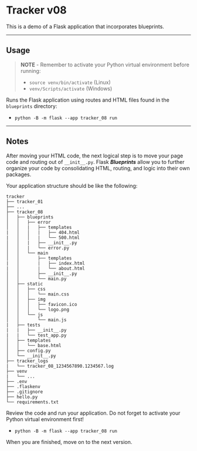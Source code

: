 # Tracker v08

This is a demo of a Flask application that incorporates blueprints.

-----

## Usage

> **NOTE** - Remember to activate your Python virtual environment before running:
>
> - `source venv/bin/activate` (Linux)
> - `venv/Scripts/activate` (Windows)

Runs the Flask application using routes and HTML files found in the `blueprints` directory:

- `python -B -m flask --app tracker_08 run`

-----

## Notes

After moving your HTML code, the next logical step is to move your page code and routing out of `__init__.py`. Flask ***Blueprints*** allow you to further organize your code by consolidating HTML, routing, and logic into their own packages.

Your application structure should be like the following:

```text
tracker
├── tracker_01
├── ...
├── tracker_08
│   ├── blueprints
│   │   ├── error
│   │   |   ├── templates
|   │   │   |   ├── 404.html
|   │   │   |   └── 500.html
│   │   |   ├── __init__.py
│   │   |   └── error.py
│   │   └── main
│   │       ├── templates
|   │       |   ├── index.html
|   │       |   └── about.html
│   │       ├── __init__.py
│   │       └── main.py
│   ├── static
│   │   ├── css
│   │   │   └── main.css
│   │   ├── img
│   │   │   ├── favicon.ico
│   │   │   └── logo.png
│   │   └── js
│   │       └── main.js
|   ├── tests
|   |   ├── __init__.py
|   |   └── test_app.py
│   ├── templates
│   │   └── base.html
│   ├── config.py
│   └── __init__.py
├── tracker_logs
|   └── tracker_08_1234567890.1234567.log
├── venv
|   └── ...
├── .env
├── .flaskenv
├── .gitignore
├── hello.py
└── requirements.txt
```

Review the code and run your application. Do not forget to activate your Python virtual environment first!

- `python -B -m flask --app tracker_08 run`

When you are finished, move on to the next version.
